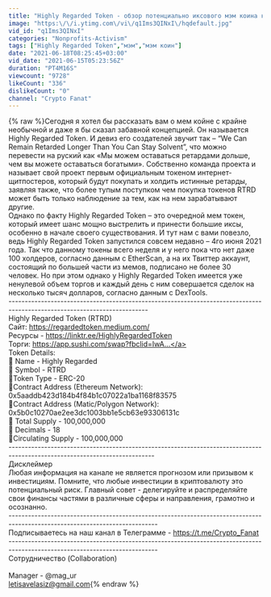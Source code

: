 ```yaml
---
title: "Highly Regarded Token - обзор потенциально иксового мэм коина который находится на самом старте"
image: "https:\/\/i.ytimg.com\/vi\/q1Ims3QINxI\/hqdefault.jpg"
vid_id: "q1Ims3QINxI"
categories: "Nonprofits-Activism"
tags: ["Highly Regarded Token","мэм","мэм коин"]
date: "2021-06-18T08:25:45+03:00"
vid_date: "2021-06-15T05:23:56Z"
duration: "PT4M16S"
viewcount: "9728"
likeCount: "336"
dislikeCount: "0"
channel: "Crypto Fanat"
---
```

{% raw %}Сегодня я хотел бы рассказать вам о мем койне с крайне необычной и даже я бы сказал забавной концепцией. Он называется Highly Regarded Token. И девиз его создателей звучит так – “We Can Remain Retarded Longer Than You Can Stay Solvent”, что можно перевести на руский как «Мы можем оставаться ретардами дольше, чем вы можете оставаться богатыми». Собственно команда проекта и называет свой проект первым официальным токеном интернет-щитпостеров, который будут покупать и холдить истинные ретарды, заявляя также, что более тупым поступком чем покупка токенов RTRD может быть только наблюдение за тем, как на нем зарабатывают другие.<br />Однако по факту Highly Regarded Token – это очередной мем токен, который имеет шанс мощно выстрелить и принести большие иксы, особенно в начале своего существования. И тут нам с вами повезло, ведь Highly Regarded Token запустился совсем недавно – 4го июня 2021 года. Так что данному токены всего неделя  и у него пока что нет даже 100 холдеров, согласно данным с EtherScan, а на их Твиттер аккаунт, состоящий по большей части из мемов, подписано не более 30 человек. Но при этом однако у Highly Regarded Token имеется уже ненулевой объем торгов и каждый день с ним совершается сделок на несколько тысяч долларов, согласно данным с DexTools.<br />-------------------------------------------------------------------------------------------------------------------------<br />Highly Regarded Token (RTRD)<br />Сайт: <a rel="nofollow" target="blank" href="https://regardedtoken.medium.com/">https://regardedtoken.medium.com/</a><br />Ресурсы - <a rel="nofollow" target="blank" href="https://linktr.ee/HighlyRegardedToken">https://linktr.ee/HighlyRegardedToken</a><br />Торги: <a rel="nofollow" target="blank" href="https://app.sushi.com/swap?fbclid=IwA...">https://app.sushi.com/swap?fbclid=IwA...</a><br />Token Details:<br />    🔹 Name - Highly Regarded<br />   🔹 Symbol - RTRD<br />    🔹Token Type - ERC-20<br />    🔹Contract Address (Ethereum Network): 0x5aaddb423d184b4f84b1c07022a1ba1168f83575<br />    🔹Contract Address (Matic/Polygon Network): 0x5b0c10270ae2ee3dc1003bb1e5cb63e93306131c<br />  🔹  Total Supply - 100,000,000<br />   🔹 Decimals - 18<br />    🔹Circulating Supply - 100,000,000<br />---------------------------------------------------------------------------------------------------------------------------<br />Дисклеймер<br />Любая информация на канале не является прогнозом или призывом к инвестициям. Помните, что любые инвестиции в криптовалюту это потенциальный риск. Главный совет - делегируйте и распределяйте свои финансы частями в различные сферы и направления, грамотно и осознанно.<br />----------------------------------------------------------------------------------------------------------------------------<br />Подписываетесь на наш канал в Телеграмме - <a rel="nofollow" target="blank" href="https://t.me/Crypto_Fanat">https://t.me/Crypto_Fanat</a><br />----------------------------------------------------------------------------------------------------------------------------<br />Сотрудничество (Collaboration)<br /><br />Manager -  @mag_ur<br />letisavelasiz@gmail.com{% endraw %}
